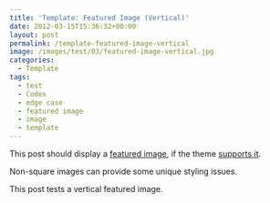 ```yaml
---
title: 'Template: Featured Image (Vertical)'
date: 2012-03-15T15:36:32+00:00
layout: post
permalink: /template-featured-image-vertical
image: /images/test/03/featured-image-vertical.jpg
categories:
  - Template
tags:
  - test
  - Codex
  - edge case
  - featured image
  - image
  - template
---
```

This post should display a <a title="Featured Images" href="http://en.support.wordpress.com/featured-images/#setting-a-featured-image" target="_blank">featured image</a>, if the theme <a title="Post Thumbnails" href="http://codex.wordpress.org/Post_Thumbnails" target="_blank">supports it</a>.

Non-square images can provide some unique styling issues.

This post tests a vertical featured image.
